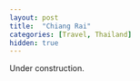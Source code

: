 ```yaml
---
layout: post
title:  "Chiang Rai"
categories: [Travel, Thailand]
hidden: true
---
```

Under construction.